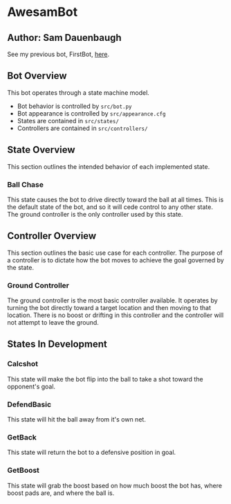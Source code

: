 # AwesamBot

## Author: Sam Dauenbaugh

See my previous bot, FirstBot, [here](www.github.com/sDauenbaugh/FirstBot).

## Bot Overview

This bot operates through a state machine model.

- Bot behavior is controlled by `src/bot.py`
- Bot appearance is controlled by `src/appearance.cfg`
- States are contained in `src/states/`
- Controllers are contained in `src/controllers/`

## State Overview

This section outlines the intended behavior of each implemented state.

### Ball Chase

This state causes the bot to drive directly toward the ball at all times. This is the default state of the bot, and so it will cede control to any other state.
The ground controller is the only controller used by this state.

## Controller Overview

This section outlines the basic use case for each controller. The purpose of a controller is to dictate how the bot moves to achieve the goal governed by the state.

### Ground Controller

The ground controller is the most basic controller available. It operates by turning the bot directly toward a target location and then moving to that location. There is no
boost or drifting in this controller and the controller will not attempt to leave the ground.

## States In Development

### Calcshot

This state will make the bot flip into the ball to take a shot toward the opponent's goal.

### DefendBasic

This state will hit the ball away from it's own net.

### GetBack

This state will return the bot to a defensive position in goal.

### GetBoost

This state will grab the boost based on how much boost the bot has, where boost pads are, and where the ball is.